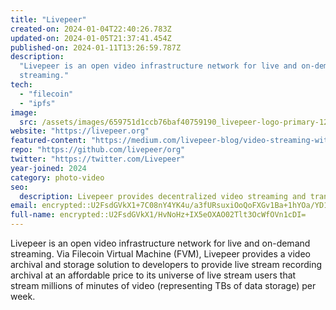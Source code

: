 ```yaml
---
title: "Livepeer"
created-on: 2024-01-04T22:40:26.783Z
updated-on: 2024-01-05T21:37:41.454Z
published-on: 2024-01-11T13:26:59.787Z
description:
  "Livepeer is an open video infrastructure network for live and on-demand
  streaming."
tech:
  - "filecoin"
  - "ipfs"
image:
  src: /assets/images/659751d1ccb76baf40759190_livepeer-logo-primary-1200px-white-transparent-computer-backpack.png
website: "https://livepeer.org"
featured-content: "https://medium.com/livepeer-blog/video-streaming-with-fvm-and-livepeer-5646eee1ba78"
repo: "https://github.com/livepeer/org"
twitter: "https://twitter.com/Livepeer"
year-joined: 2024
category: photo-video
seo:
  description: Livepeer provides decentralized video streaming and transcoding services.
email: encrypted::U2FsdGVkX1+7C08nY4YK4u/a3fURsuxiOoQoFXGv1Ba+1hYOa/YD1aMoViMg4Q/A
full-name: encrypted::U2FsdGVkX1/HvNoHz+IX5eOXAO02Tlt3OcWfOVn1cDI=
---
```


Livepeer is an open video infrastructure network for live and on-demand streaming. Via Filecoin Virtual Machine (FVM), Livepeer provides a video archival and storage solution to developers to provide live stream recording archival at an affordable price to its universe of live stream users that stream millions of minutes of video (representing TBs of data storage) per week.
